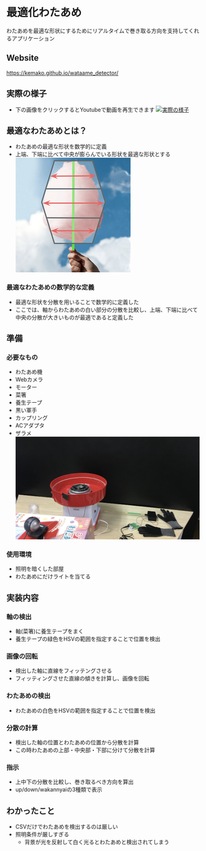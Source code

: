 # 最適化わたあめ
わたあめを最適な形状にするためにリアルタイムで巻き取る方向を支持してくれるアプリケーション

## Website
https://kemako.github.io/wataame_detector/

## 実際の様子
- 下の画像をクリックするとYoutubeで動画を再生できます
[![実際の様子](http://img.youtube.com/vi/F1th9aU9jrY/0.jpg)](http://www.youtube.com/watch?v=F1th9aU9jrY)

## 最適なわたあめとは？
- わたあめの最適な形状を数学的に定義
- 上端、下端に比べて中央が膨らんでいる形状を最適な形状とする
![最適なわたあめ](img/wataame_saiteki.png)

### 最適なわたあめの数学的な定義
- 最適な形状を分散を用いることで数学的に定義した
- ここでは、軸からわたあめの白い部分の分散を比較し、上端、下端に比べて中央の分散が大きいものが最適であると定義した

## 準備
### 必要なもの
- わたあめ機
- Webカメラ
- モーター
- 菜箸
- 養生テープ
- 黒い軍手
- カップリング
- ACアダプタ
- ザラメ
![準備するもの](img/setting.png)

### 使用環境
- 照明を暗くした部屋
- わたあめにだけライトを当てる

## 実装内容
### 軸の検出
- 軸(菜箸)に養生テープをまく
- 養生テープの緑色をHSVの範囲を指定することで位置を検出
### 画像の回転
- 検出した軸に直線をフィッテングさせる
- フィッティングさせた直線の傾きを計算し、画像を回転
### わたあめの検出
- わたあめの白色をHSVの範囲を指定することで位置を検出
### 分散の計算
- 検出した軸の位置とわたあめの位置から分散を計算
- この時わたあめの上部・中央部・下部に分けて分散を計算
### 指示
- 上中下の分散を比較し、巻き取るべき方向を算出
- up/down/wakannyaiの3種類で表示

## わかったこと
- CSVだけでわたあめを検出するのは厳しい
- 照明条件が厳しすぎる
  - 背景が光を反射して白く光るとわたあめと検出されてしまう
